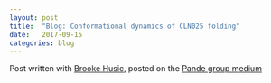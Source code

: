 ```yaml
---
layout: post
title:  "Blog: Conformational dynamics of CLN025 folding"
date:   2017-09-15
categories: blog
---
```


Post written with [Brooke Husic](https://twitter.com/brookehus), posted on the [Pande group medium](https://medium.com/@pandelab/conformational-dynamics-of-cln025-folding-c01dc3dfcbc)
